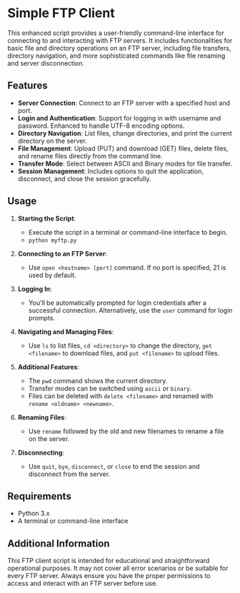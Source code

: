 # Simple FTP Client

This enhanced script provides a user-friendly command-line interface for connecting to and interacting with FTP servers. It includes functionalities for basic file and directory operations on an FTP server, including file transfers, directory navigation, and more sophisticated commands like file renaming and server disconnection.

## Features

- **Server Connection**: Connect to an FTP server with a specified host and port.
- **Login and Authentication**: Support for logging in with username and password. Enhanced to handle UTF-8 encoding options.
- **Directory Navigation**: List files, change directories, and print the current directory on the server.
- **File Management**: Upload (PUT) and download (GET) files, delete files, and rename files directly from the command line.
- **Transfer Mode**: Select between ASCII and Binary modes for file transfer.
- **Session Management**: Includes options to quit the application, disconnect, and close the session gracefully.

## Usage

1. **Starting the Script**:
   - Execute the script in a terminal or command-line interface to begin.
   - `python myftp.py`

2. **Connecting to an FTP Server**:
   - Use `open <hostname> [port]` command. If no port is specified, 21 is used by default.

3. **Logging In**:
   - You'll be automatically prompted for login credentials after a successful connection. Alternatively, use the `user` command for login prompts.

4. **Navigating and Managing Files**:
   - Use `ls` to list files, `cd <directory>` to change the directory, `get <filename>` to download files, and `put <filename>` to upload files.

5. **Additional Features**:
   - The `pwd` command shows the current directory.
   - Transfer modes can be switched using `ascii` or `binary`. 
   - Files can be deleted with `delete <filename>` and renamed with `rename <oldname> <newname>`.

6. **Renaming Files**:
   - Use `rename` followed by the old and new filenames to rename a file on the server.

7. **Disconnecting**:
   - Use `quit`, `bye`, `disconnect`, or `close` to end the session and disconnect from the server.

## Requirements

- Python 3.x
- A terminal or command-line interface

## Additional Information

This FTP client script is intended for educational and straightforward operational purposes. It may not cover all error scenarios or be suitable for every FTP server. Always ensure you have the proper permissions to access and interact with an FTP server before use.



